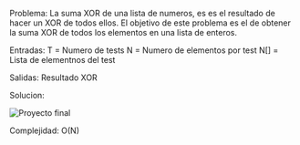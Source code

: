 Problema: La suma XOR de una lista de numeros, es es el resultado de hacer 
un XOR de todos ellos. El objetivo de este problema es el de obtener la suma 
XOR de todos los elementos en una lista de enteros.

Entradas: 
T = Numero de tests
N = Numero de elementos por test
N[] = Lista de elementnos del test

Salidas: Resultado XOR

Solucion:

![Proyecto final](proyectoFinal.jpeg?raw=true "proyecto final")

Complejidad: O(N)

